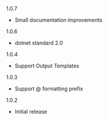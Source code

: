 1.0.7
* Small documentation improvements

1.0.6
* dotnet standard 2.0

1.0.4
* Support Output Templates

1.0.3
* Support @ formatting prefix

1.0.2
* Initial release